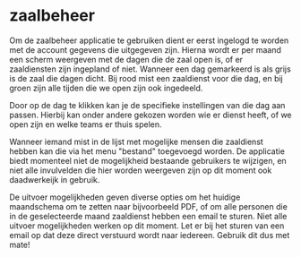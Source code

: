 zaalbeheer
==========
Om de zaalbeheer applicatie te gebruiken dient er eerst ingelogd te worden met de account gegevens die uitgegeven zijn. Hierna wordt er per maand een scherm weergeven met de dagen die de zaal open is, of er zaaldiensten zijn ingepland of niet.
Wanneer een dag gemarkeerd is als grijs is de zaal die dagen dicht. Bij rood mist een zaaldienst voor die dag, en bij groen zijn alle tijden die we open zijn ook ingedeeld.

Door op de dag te klikken kan je de specifieke instellingen van die dag aan passen. Hierbij kan onder andere gekozen worden wie er dienst heeft, of we open zijn en welke teams er thuis spelen.

Wanneer iemand mist in de lijst met mogelijke mensen die zaaldienst hebben kan die via het menu "bestand" toegevoegd worden. De applicatie biedt momenteel niet de mogelijkheid bestaande gebruikers te wijzigen, en niet alle invulvelden die hier worden weergeven zijn op dit moment ook daadwerkeijk in gebruik.

De uitvoer mogelijkheden geven diverse opties om het huidige maandschema om te zetten naar bijvoorbeeld PDF, of om alle personen die in de geselecteerde maand zaaldienst hebben een email te sturen. Niet alle uitvoer mogelijkheden werken op dit moment.
Let er bij het sturen van een email op dat deze direct verstuurd wordt naar iedereen. Gebruik dit dus met mate!